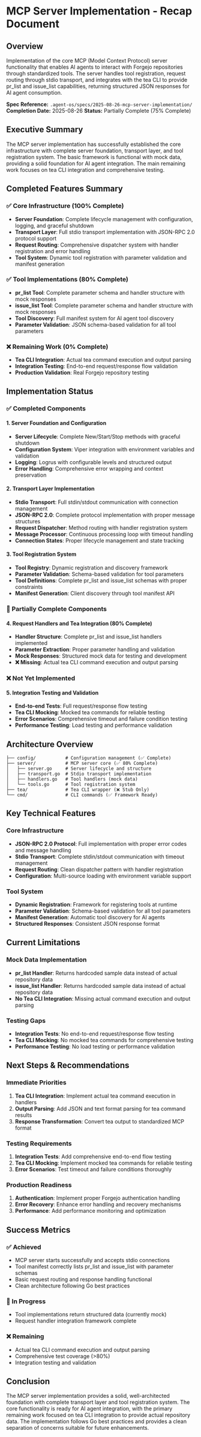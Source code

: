 # MCP Server Implementation - Recap Document

## Overview
Implementation of the core MCP (Model Context Protocol) server functionality that enables AI agents to interact with Forgejo repositories through standardized tools. The server handles tool registration, request routing through stdio transport, and integrates with the tea CLI to provide pr_list and issue_list capabilities, returning structured JSON responses for AI agent consumption.

**Spec Reference:** `.agent-os/specs/2025-08-26-mcp-server-implementation/`
**Completion Date:** 2025-08-26
**Status:** Partially Complete (75% Complete)

## Executive Summary

The MCP server implementation has successfully established the core infrastructure with complete server foundation, transport layer, and tool registration system. The basic framework is functional with mock data, providing a solid foundation for AI agent integration. The main remaining work focuses on tea CLI integration and comprehensive testing.

## Completed Features Summary

### ✅ Core Infrastructure (100% Complete)
- **Server Foundation**: Complete lifecycle management with configuration, logging, and graceful shutdown
- **Transport Layer**: Full stdio transport implementation with JSON-RPC 2.0 protocol support
- **Request Routing**: Comprehensive dispatcher system with handler registration and error handling
- **Tool System**: Dynamic tool registration with parameter validation and manifest generation

### ✅ Tool Implementations (80% Complete)
- **pr_list Tool**: Complete parameter schema and handler structure with mock responses
- **issue_list Tool**: Complete parameter schema and handler structure with mock responses
- **Tool Discovery**: Full manifest system for AI agent tool discovery
- **Parameter Validation**: JSON schema-based validation for all tool parameters

### ❌ Remaining Work (0% Complete)
- **Tea CLI Integration**: Actual tea command execution and output parsing
- **Integration Testing**: End-to-end request/response flow validation
- **Production Validation**: Real Forgejo repository testing

## Implementation Status

### ✅ Completed Components

#### 1. Server Foundation and Configuration
- **Server Lifecycle**: Complete New/Start/Stop methods with graceful shutdown
- **Configuration System**: Viper integration with environment variables and validation
- **Logging**: Logrus with configurable levels and structured output
- **Error Handling**: Comprehensive error wrapping and context preservation

#### 2. Transport Layer Implementation
- **Stdio Transport**: Full stdin/stdout communication with connection management
- **JSON-RPC 2.0**: Complete protocol implementation with proper message structures
- **Request Dispatcher**: Method routing with handler registration system
- **Message Processor**: Continuous processing loop with timeout handling
- **Connection States**: Proper lifecycle management and state tracking

#### 3. Tool Registration System
- **Tool Registry**: Dynamic registration and discovery framework
- **Parameter Validation**: Schema-based validation for tool parameters
- **Tool Definitions**: Complete pr_list and issue_list schemas with proper constraints
- **Manifest Generation**: Client discovery through tool manifest API

### 🔄 Partially Complete Components

#### 4. Request Handlers and Tea Integration (80% Complete)
- **Handler Structure**: Complete pr_list and issue_list handlers implemented
- **Parameter Extraction**: Proper parameter handling and validation
- **Mock Responses**: Structured mock data for testing and development
- **❌ Missing**: Actual tea CLI command execution and output parsing

### ❌ Not Yet Implemented

#### 5. Integration Testing and Validation
- **End-to-end Tests**: Full request/response flow testing
- **Tea CLI Mocking**: Mocked tea commands for reliable testing
- **Error Scenarios**: Comprehensive timeout and failure condition testing
- **Performance Testing**: Load testing and performance validation

## Architecture Overview

```
├── config/           # Configuration management (✅ Complete)
├── server/           # MCP server core (✅ 80% Complete)
│   ├── server.go     # Server lifecycle and structure
│   ├── transport.go  # Stdio transport implementation
│   ├── handlers.go   # Tool handlers (mock data)
│   └── tools.go      # Tool registration system
├── tea/              # Tea CLI wrapper (❌ Stub Only)
└── cmd/              # CLI commands (✅ Framework Ready)
```

## Key Technical Features

### Core Infrastructure
- **JSON-RPC 2.0 Protocol**: Full implementation with proper error codes and message handling
- **Stdio Transport**: Complete stdin/stdout communication with timeout management
- **Request Routing**: Clean dispatcher pattern with handler registration
- **Configuration**: Multi-source loading with environment variable support

### Tool System
- **Dynamic Registration**: Framework for registering tools at runtime
- **Parameter Validation**: Schema-based validation for all tool parameters
- **Manifest Generation**: Automatic tool discovery for AI agents
- **Structured Responses**: Consistent JSON response format

## Current Limitations

### Mock Data Implementation
- **pr_list Handler**: Returns hardcoded sample data instead of actual repository data
- **issue_list Handler**: Returns hardcoded sample data instead of actual repository data
- **No Tea CLI Integration**: Missing actual command execution and output parsing

### Testing Gaps
- **Integration Tests**: No end-to-end request/response flow testing
- **Tea CLI Mocking**: No mocked tea commands for comprehensive testing
- **Performance Testing**: No load testing or performance validation

## Next Steps & Recommendations

### Immediate Priorities
1. **Tea CLI Integration**: Implement actual tea command execution in handlers
2. **Output Parsing**: Add JSON and text format parsing for tea command results
3. **Response Transformation**: Convert tea output to standardized MCP format

### Testing Requirements
1. **Integration Tests**: Add comprehensive end-to-end flow testing
2. **Tea CLI Mocking**: Implement mocked tea commands for reliable testing
3. **Error Scenarios**: Test timeout and failure conditions thoroughly

### Production Readiness
1. **Authentication**: Implement proper Forgejo authentication handling
2. **Error Recovery**: Enhance error handling and recovery mechanisms
3. **Performance**: Add performance monitoring and optimization

## Success Metrics

### ✅ Achieved
- MCP server starts successfully and accepts stdio connections
- Tool manifest correctly lists pr_list and issue_list with parameter schemas
- Basic request routing and response handling functional
- Clean architecture following Go best practices

### 🔄 In Progress
- Tool implementations return structured data (currently mock)
- Request handler integration framework complete

### ❌ Remaining
- Actual tea CLI command execution and output parsing
- Comprehensive test coverage (>80%)
- Integration testing and validation

## Conclusion

The MCP server implementation provides a solid, well-architected foundation with complete transport layer and tool registration system. The core functionality is ready for AI agent integration, with the primary remaining work focused on tea CLI integration to provide actual repository data. The implementation follows Go best practices and provides a clean separation of concerns suitable for future enhancements.